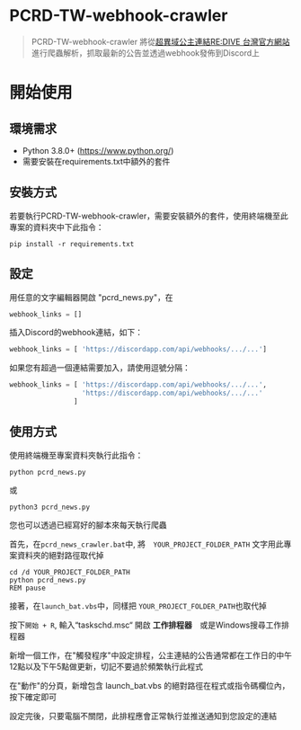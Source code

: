 # PCRD-TW-webhook-crawler
> PCRD-TW-webhook-crawler 將從[超異域公主連結RE:DIVE 台灣官方網站](http://www.princessconnect.so-net.tw/news)進行爬蟲解析，抓取最新的公告並透過webhook發佈到Discord上

# 開始使用
## 環境需求
- Python 3.8.0+ (https://www.python.org/)
- 需要安裝在requirements.txt中額外的套件

## 安裝方式
若要執行PCRD-TW-webhook-crawler，需要安裝額外的套件，使用終端機至此專案的資料夾中下此指令：

```
pip install -r requirements.txt
```

## 設定
用任意的文字編輯器開啟 "pcrd_news.py"，在
```py
webhook_links = []
```
插入Discord的webhook連結，如下：
```py
webhook_links = [ 'https://discordapp.com/api/webhooks/.../...']
```
如果您有超過一個連結需要加入，請使用逗號分隔：
```py
webhook_links = [ 'https://discordapp.com/api/webhooks/.../...',
                  'https://discordapp.com/api/webhooks/.../...'
                ]
```
## 使用方式
使用終端機至專案資料夾執行此指令：
```
python pcrd_news.py
```
或
```
python3 pcrd_news.py
```

您也可以透過已經寫好的腳本來每天執行爬蟲

首先，在`pcrd_news_crawler.bat`中, 將　`YOUR_PROJECT_FOLDER_PATH` 文字用此專案資料夾的絕對路徑取代掉
```
cd /d YOUR_PROJECT_FOLDER_PATH
python pcrd_news.py
REM pause
```
接著，在`launch_bat.vbs`中，同樣把 `YOUR_PROJECT_FOLDER_PATH`也取代掉

按下`開始 + R`, 輸入“taskschd.msc“ 開啟 **工作排程器**　或是Windows搜尋工作排程器

新增一個工作，在"觸發程序"中設定排程，公主連結的公告通常都在工作日的中午12點以及下午5點做更新，切記不要過於頻繁執行此程式

在"動作"的分頁，新增包含 launch_bat.vbs 的絕對路徑在程式或指令碼欄位內，按下確定即可

設定完後，只要電腦不關閉，此排程應會正常執行並推送通知到您設定的連結
